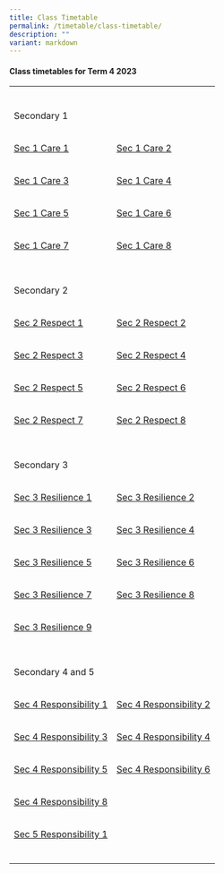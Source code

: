 ```yaml
---
title: Class Timetable
permalink: /timetable/class-timetable/
description: ""
variant: markdown
---
```

<h4><strong>Class timetables for Term 4 2023</strong></h4><table><tbody><tr><th rowspan="1" colspan="1"><p></p></th><th rowspan="1" colspan="1"><p></p></th></tr><tr><td rowspan="1" colspan="1"><p>Secondary 1</p></td><td rowspan="1" colspan="1"><p></p></td></tr><tr><td rowspan="1" colspan="1"><p><a href="/files/Forparents/Timetable/timetable-sec1care1.pdf" rel="noopener noreferrer nofollow" target="_blank">Sec 1 Care 1</a></p></td><td rowspan="1" colspan="1"><p><a href="/files/Forparents/Timetable/timetable-sec1care2.pdf" rel="noopener noreferrer nofollow" target="_blank">Sec 1 Care 2</a></p></td></tr><tr><td rowspan="1" colspan="1"><p><a href="/files/Forparents/Timetable/timetable-sec1care3.pdf" rel="noopener noreferrer nofollow" target="_blank">Sec 1 Care 3</a></p></td><td rowspan="1" colspan="1"><p><a href="/files/Forparents/Timetable/timetable-sec1care4.pdf" rel="noopener noreferrer nofollow" target="_blank">Sec 1 Care 4</a></p></td></tr><tr><td rowspan="1" colspan="1"><p><a href="/files/Forparents/Timetable/timetable-sec1care5.pdf" rel="noopener noreferrer nofollow" target="_blank">Sec 1 Care 5</a></p></td><td rowspan="1" colspan="1"><p><a href="/files/Forparents/Timetable/timetable-sec1care6.pdf" rel="noopener noreferrer nofollow" target="_blank">Sec 1 Care 6</a></p></td></tr><tr><td rowspan="1" colspan="1"><p><a href="/files/Forparents/Timetable/timetable-sec1care7.pdf" rel="noopener noreferrer nofollow" target="_blank">Sec 1 Care 7</a></p></td><td rowspan="1" colspan="1"><p><a href="/files/Forparents/Timetable/timetable-sec1care8.pdf" rel="noopener noreferrer nofollow" target="_blank">Sec 1 Care 8</a></p></td></tr><tr><td rowspan="1" colspan="1"><p></p></td><td rowspan="1" colspan="1"><p></p></td></tr><tr><td rowspan="1" colspan="1"><p>Secondary 2</p></td><td rowspan="1" colspan="1"><p></p></td></tr><tr><td rowspan="1" colspan="1"><p><a href="/files/Forparents/Timetable/timetable-sec2respect1.pdf" rel="noopener noreferrer nofollow" target="_blank">Sec 2 Respect 1</a></p></td><td rowspan="1" colspan="1"><p><a href="/files/Forparents/Timetable/timetable-sec2respect2.pdf" rel="noopener noreferrer nofollow" target="_blank">Sec 2 Respect 2</a></p></td></tr><tr><td rowspan="1" colspan="1"><p><a href="/files/Forparents/Timetable/timetable-sec2respect3.pdf" rel="noopener noreferrer nofollow" target="_blank">Sec 2 Respect 3</a></p></td><td rowspan="1" colspan="1"><p><a href="/files/Forparents/Timetable/timetable-sec2respect4.pdf" rel="noopener noreferrer nofollow" target="_blank">Sec 2 Respect 4</a></p></td></tr><tr><td rowspan="1" colspan="1"><p><a href="/files/Forparents/Timetable/timetable-sec2respect5.pdf" rel="noopener noreferrer nofollow" target="_blank">Sec 2 Respect 5</a></p></td><td rowspan="1" colspan="1"><p><a href="/files/Forparents/Timetable/timetable-sec2respect6.pdf" rel="noopener noreferrer nofollow" target="_blank">Sec 2 Respect 6</a></p></td></tr><tr><td rowspan="1" colspan="1"><p><a href="/files/Forparents/Timetable/timetable-sec2respect7.pdf" rel="noopener noreferrer nofollow" target="_blank">Sec 2 Respect 7</a></p></td><td rowspan="1" colspan="1"><p><a href="/files/Forparents/Timetable/timetable-sec2respect8.pdf" rel="noopener noreferrer nofollow" target="_blank">Sec 2 Respect 8</a></p></td></tr><tr><td rowspan="1" colspan="1"><p></p></td><td rowspan="1" colspan="1"><p></p></td></tr><tr><td rowspan="1" colspan="1"><p>Secondary 3</p></td><td rowspan="1" colspan="1"><p></p></td></tr><tr><td rowspan="1" colspan="1"><p><a href="/files/Forparents/Timetable/timetable-sec3resilience1.pdf" rel="noopener noreferrer nofollow" target="_blank">Sec 3 Resilience 1</a></p></td><td rowspan="1" colspan="1"><p><a href="/files/Forparents/Timetable/timetable-sec3resilience2.pdf" rel="noopener noreferrer nofollow" target="_blank">Sec 3 Resilience 2</a></p></td></tr><tr><td rowspan="1" colspan="1"><p><a href="/files/Forparents/Timetable/timetable-sec3resilience3.pdf" rel="noopener noreferrer nofollow" target="_blank">Sec 3 Resilience 3</a></p></td><td rowspan="1" colspan="1"><p><a href="/files/Forparents/Timetable/timetable-sec3resilience4.pdf" rel="noopener noreferrer nofollow" target="_blank">Sec 3 Resilience 4</a></p></td></tr><tr><td rowspan="1" colspan="1"><p><a href="/files/Forparents/Timetable/timetable-sec3resilience5.pdf" rel="noopener noreferrer nofollow" target="_blank">Sec 3 Resilience 5</a></p></td><td rowspan="1" colspan="1"><p><a href="/files/Forparents/Timetable/timetable-sec3resilience6.pdf" rel="noopener noreferrer nofollow" target="_blank">Sec 3 Resilience 6</a></p></td></tr><tr><td rowspan="1" colspan="1"><p><a href="/files/Forparents/Timetable/timetable-sec3resilience7.pdf" rel="noopener noreferrer nofollow" target="_blank">Sec 3 Resilience 7</a></p></td><td rowspan="1" colspan="1"><p><a href="/files/Forparents/Timetable/timetable-sec3resilience8.pdf" rel="noopener noreferrer nofollow" target="_blank">Sec 3 Resilience 8</a></p></td></tr><tr><td rowspan="1" colspan="1"><p><a href="/files/Forparents/Timetable/timetable-sec3resilience9.pdf" rel="noopener noreferrer nofollow" target="_blank">Sec 3 Resilience 9</a></p></td><td rowspan="1" colspan="1"><p></p></td></tr><tr><td rowspan="1" colspan="1"><p></p></td><td rowspan="1" colspan="1"><p></p></td></tr><tr><td rowspan="1" colspan="1"><p>Secondary 4 and 5</p></td><td rowspan="1" colspan="1"><p></p></td></tr><tr><td rowspan="1" colspan="1"><p><a href="/files/Forparents/Timetable/timetable-sec4responsibility1.pdf" rel="noopener noreferrer nofollow" target="_blank">Sec 4 Responsibility 1</a></p></td><td rowspan="1" colspan="1"><p><a href="/files/Forparents/Timetable/timetable-sec4responsibility2.pdf" rel="noopener noreferrer nofollow" target="_blank">Sec 4 Responsibility 2</a></p></td></tr><tr><td rowspan="1" colspan="1"><p><a href="/files/Forparents/Timetable/timetable-sec4responsibility3.pdf" rel="noopener noreferrer nofollow" target="_blank">Sec 4 Responsibility 3</a></p></td><td rowspan="1" colspan="1"><p><a href="/files/Forparents/Timetable/timetable-sec4responsibility4.pdf" rel="noopener noreferrer nofollow" target="_blank">Sec 4 Responsibility 4</a></p></td></tr><tr><td rowspan="1" colspan="1"><p><a href="/files/Forparents/Timetable/timetable-sec4responsibility5.pdf" rel="noopener noreferrer nofollow" target="_blank">Sec 4 Responsibility 5</a></p></td><td rowspan="1" colspan="1"><p><a href="/files/Forparents/Timetable/timetable-sec4responsibility6.pdf" rel="noopener noreferrer nofollow" target="_blank">Sec 4 Responsibility 6</a></p></td></tr><tr><td rowspan="1" colspan="1"><p><a href="/files/Forparents/Timetable/timetable-sec4responsibility8.pdf" rel="noopener noreferrer nofollow" target="_blank">Sec 4 Responsibility 8</a></p></td><td rowspan="1" colspan="1"><p></p></td></tr><tr><td rowspan="1" colspan="1"><p><a href="/files/Forparents/Timetable/timetable-sec5responsibility1.pdf" rel="noopener noreferrer nofollow" target="_blank">Sec 5 Responsibility 1</a></p></td><td rowspan="1" colspan="1"><p></p></td></tr><tr><td rowspan="1" colspan="1"><p></p></td><td rowspan="1" colspan="1"><p></p></td></tr></tbody></table><p></p>
